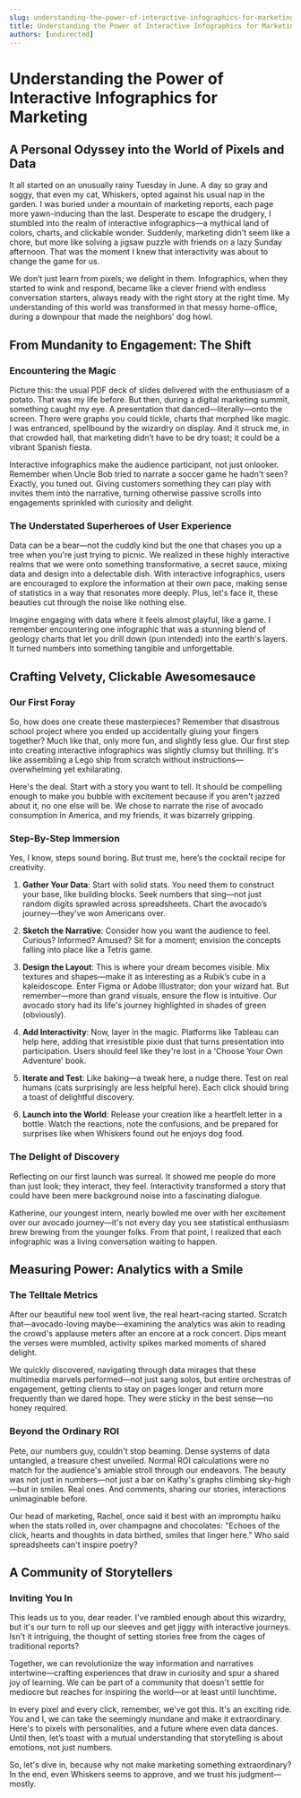 ```yaml
---
slug: understanding-the-power-of-interactive-infographics-for-marketing
title: Understanding the Power of Interactive Infographics for Marketing
authors: [undirected]
---
```



# Understanding the Power of Interactive Infographics for Marketing

## A Personal Odyssey into the World of Pixels and Data

It all started on an unusually rainy Tuesday in June. A day so gray and soggy, that even my cat, Whiskers, opted against his usual nap in the garden. I was buried under a mountain of marketing reports, each page more yawn-inducing than the last. Desperate to escape the drudgery, I stumbled into the realm of interactive infographics—a mythical land of colors, charts, and clickable wonder. Suddenly, marketing didn't seem like a chore, but more like solving a jigsaw puzzle with friends on a lazy Sunday afternoon. That was the moment I knew that interactivity was about to change the game for us.

We don’t just learn from pixels; we delight in them. Infographics, when they started to wink and respond, became like a clever friend with endless conversation starters, always ready with the right story at the right time. My understanding of this world was transformed in that messy home-office, during a downpour that made the neighbors’ dog howl. 

## From Mundanity to Engagement: The Shift

### Encountering the Magic

Picture this: the usual PDF deck of slides delivered with the enthusiasm of a potato. That was my life before. But then, during a digital marketing summit, something caught my eye. A presentation that danced—literally—onto the screen. There were graphs you could tickle, charts that morphed like magic. I was entranced, spellbound by the wizardry on display. And it struck me, in that crowded hall, that marketing didn’t have to be dry toast; it could be a vibrant Spanish fiesta.

Interactive infographics make the audience participant, not just onlooker. Remember when Uncle Bob tried to narrate a soccer game he hadn't seen? Exactly, you tuned out. Giving customers something they can play with invites them into the narrative, turning otherwise passive scrolls into engagements sprinkled with curiosity and delight.

### The Understated Superheroes of User Experience

Data can be a bear—not the cuddly kind but the one that chases you up a tree when you're just trying to picnic. We realized in these highly interactive realms that we were onto something transformative, a secret sauce, mixing data and design into a delectable dish. With interactive infographics, users are encouraged to explore the information at their own pace, making sense of statistics in a way that resonates more deeply. Plus, let's face it, these beauties cut through the noise like nothing else.

Imagine engaging with data where it feels almost playful, like a game. I remember encountering one infographic that was a stunning blend of geology charts that let you drill down (pun intended) into the earth's layers. It turned numbers into something tangible and unforgettable.

## Crafting Velvety, Clickable Awesomesauce

### Our First Foray

So, how does one create these masterpieces? Remember that disastrous school project where you ended up accidentally gluing your fingers together? Much like that, only more fun, and slightly less glue. Our first step into creating interactive infographics was slightly clumsy but thrilling. It's like assembling a Lego ship from scratch without instructions—overwhelming yet exhilarating.

Here's the deal. Start with a story you want to tell. It should be compelling enough to make you bubble with excitement because if you aren't jazzed about it, no one else will be. We chose to narrate the rise of avocado consumption in America, and my friends, it was bizarrely gripping.

### Step-By-Step Immersion

Yes, I know, steps sound boring. But trust me, here’s the cocktail recipe for creativity. 

1. **Gather Your Data**: Start with solid stats. You need them to construct your base, like building blocks. Seek numbers that sing—not just random digits sprawled across spreadsheets. Chart the avocado’s journey—they've won Americans over.

2. **Sketch the Narrative**: Consider how you want the audience to feel. Curious? Informed? Amused? Sit for a moment; envision the concepts falling into place like a Tetris game.

3. **Design the Layout**: This is where your dream becomes visible. Mix textures and shapes—make it as interesting as a Rubik’s cube in a kaleidoscope. Enter Figma or Adobe Illustrator; don your wizard hat. But remember—more than grand visuals, ensure the flow is intuitive. Our avocado story had its life's journey highlighted in shades of green (obviously).

4. **Add Interactivity**: Now, layer in the magic. Platforms like Tableau can help here, adding that irresistible pixie dust that turns presentation into participation. Users should feel like they're lost in a 'Choose Your Own Adventure' book.

5. **Iterate and Test**: Like baking—a tweak here, a nudge there. Test on real humans (cats surprisingly are less helpful here). Each click should bring a toast of delightful discovery.

6. **Launch into the World**: Release your creation like a heartfelt letter in a bottle. Watch the reactions, note the confusions, and be prepared for surprises like when Whiskers found out he enjoys dog food.

### The Delight of Discovery

Reflecting on our first launch was surreal. It showed me people do more than just look; they interact, they feel. Interactivity transformed a story that could have been mere background noise into a fascinating dialogue.

Katherine, our youngest intern, nearly bowled me over with her excitement over our avocado journey—it's not every day you see statistical enthusiasm brew brewing from the younger folks. From that point, I realized that each infographic was a living conversation waiting to happen.

## Measuring Power: Analytics with a Smile

### The Telltale Metrics

After our beautiful new tool went live, the real heart-racing started. Scratch that—avocado-loving maybe—examining the analytics was akin to reading the crowd's applause meters after an encore at a rock concert. Dips meant the verses were mumbled, activity spikes marked moments of shared delight.

We quickly discovered, navigating through data mirages that these multimedia marvels performed—not just sang solos, but entire orchestras of engagement, getting clients to stay on pages longer and return more frequently than we dared hope. They were sticky in the best sense—no honey required.

### Beyond the Ordinary ROI

Pete, our numbers guy, couldn't stop beaming. Dense systems of data untangled, a treasure chest unveiled. Normal ROI calculations were no match for the audience's amiable stroll through our endeavors. The beauty was not just in numbers—not just a bar on Kathy's graphs climbing sky-high—but in smiles. Real ones. And comments, sharing our stories, interactions unimaginable before.

Our head of marketing, Rachel, once said it best with an impromptu haiku when the stats rolled in, over champagne and chocolates: "Echoes of the click, hearts and thoughts in data birthed, smiles that linger here." Who said spreadsheets can't inspire poetry? 

## A Community of Storytellers

### Inviting You In

This leads us to you, dear reader. I've rambled enough about this wizardry, but it's our turn to roll up our sleeves and get jiggy with interactive journeys. Isn't it intriguing, the thought of setting stories free from the cages of traditional reports?

Together, we can revolutionize the way information and narratives intertwine—crafting experiences that draw in curiosity and spur a shared joy of learning. We can be part of a community that doesn't settle for mediocre but reaches for inspiring the world—or at least until lunchtime.

In every pixel and every click, remember, we've got this. It's an exciting ride. You and I, we can take the seemingly mundane and make it extraordinary. Here's to pixels with personalities, and a future where even data dances. Until then, let’s toast with a mutual understanding that storytelling is about emotions, not just numbers.

So, let's dive in, because why not make marketing something extraordinary? In the end, even Whiskers seems to approve, and we trust his judgment—mostly.